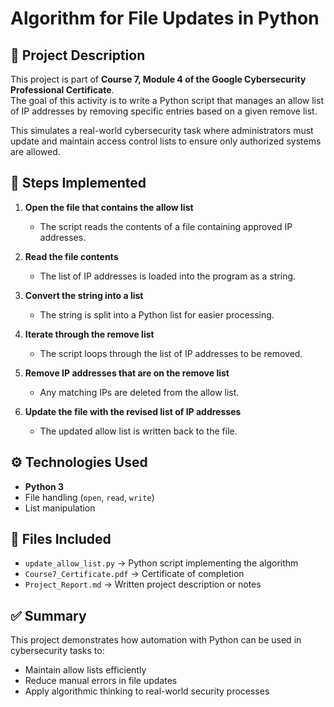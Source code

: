 # Algorithm for File Updates in Python  

## 📌 Project Description  
This project is part of **Course 7, Module 4 of the Google Cybersecurity Professional Certificate**.  
The goal of this activity is to write a Python script that manages an allow list of IP addresses by removing specific entries based on a given remove list.  

This simulates a real-world cybersecurity task where administrators must update and maintain access control lists to ensure only authorized systems are allowed.  


## 📝 Steps Implemented  
1. **Open the file that contains the allow list**  
   - The script reads the contents of a file containing approved IP addresses.  

2. **Read the file contents**  
   - The list of IP addresses is loaded into the program as a string.  

3. **Convert the string into a list**  
   - The string is split into a Python list for easier processing.  

4. **Iterate through the remove list**  
   - The script loops through the list of IP addresses to be removed.  

5. **Remove IP addresses that are on the remove list**  
   - Any matching IPs are deleted from the allow list.  

6. **Update the file with the revised list of IP addresses**  
   - The updated allow list is written back to the file.  


## ⚙️ Technologies Used  
- **Python 3**  
- File handling (`open`, `read`, `write`)  
- List manipulation  


## 📂 Files Included  
- `update_allow_list.py` → Python script implementing the algorithm  
- `Course7_Certificate.pdf` → Certificate of completion  
- `Project_Report.md` → Written project description or notes  


## ✅ Summary  
This project demonstrates how automation with Python can be used in cybersecurity tasks to:  
- Maintain allow lists efficiently  
- Reduce manual errors in file updates  
- Apply algorithmic thinking to real-world security processes  


